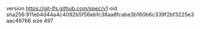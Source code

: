 version https://git-lfs.github.com/spec/v1
oid sha256:911eb4d44a4c4092b5f56ebfc38aa8fcabe3b160b6c339f2bf3225e3aac49766
size 497
